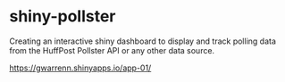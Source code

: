 # shiny-pollster

Creating an interactive shiny dashboard to display and track polling data from the HuffPost Pollster API or any other data source.

https://gwarrenn.shinyapps.io/app-01/
